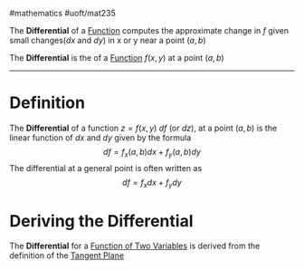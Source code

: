 #mathematics #uoft/mat235 

The **Differential** of a [Function](Function.md) computes the approximate change in $f$ given small changes($dx$ and $dy$) in x or y near a point $(a,b)$

The **Differential** is the [](Function.md#^a77143|Tangent%20Plane%20Approximation) of a [Function](Function.md) $f(x,y)$ at a point $(a,b)$

---
# Definition
The **Differential** of a function $z=f(x,y)$ $df$ (or $dz$), at a point $(a,b)$ is the linear function of $dx$ and $dy$ given by the formula $$df=f_{x}(a,b)dx+f_{y}(a,b)dy$$The differential at a general point is often written as $$df=f_{x}dx+f_{y}dy$$

# Deriving the Differential
The **Differential** for a [Function of Two Variables](Function%20of%20Two%20Variables.md) is derived from the definition of the [Tangent Plane](Tangent%20Plane.md)
